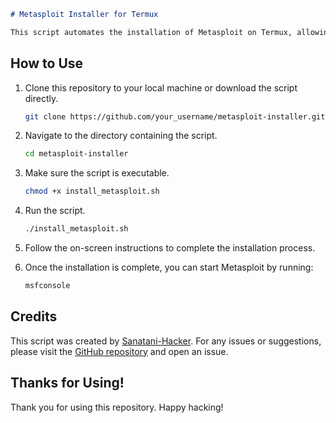 ```markdown
# Metasploit Installer for Termux

This script automates the installation of Metasploit on Termux, allowing you to easily set up Metasploit for penetration testing and security research purposes.
```
## How to Use

1. Clone this repository to your local machine or download the script directly.

   ```bash
   git clone https://github.com/your_username/metasploit-installer.git
   ```

2. Navigate to the directory containing the script.

   ```bash
   cd metasploit-installer
   ```

3. Make sure the script is executable.

   ```bash
   chmod +x install_metasploit.sh
   ```

4. Run the script.

   ```bash
   ./install_metasploit.sh
   ```

5. Follow the on-screen instructions to complete the installation process.

6. Once the installation is complete, you can start Metasploit by running:

   ```bash
   msfconsole
   ```

## Credits

This script was created by [Sanatani-Hacker](https://github.com/dark-assist). For any issues or suggestions, please visit the [GitHub repository](https://github.com/your_username/metasploit-installer) and open an issue.

## Thanks for Using!

Thank you for using this repository. Happy hacking!
